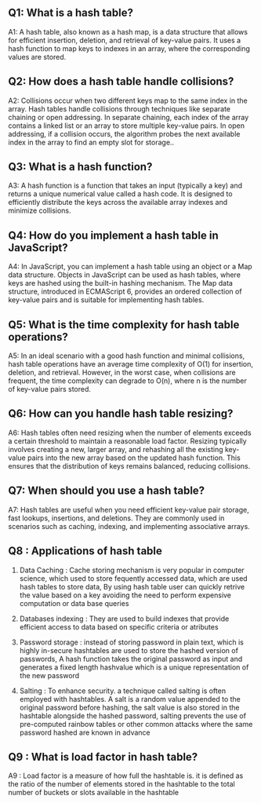 ## Q1: What is a hash table?

A1: A hash table, also known as a hash map, is a data structure that allows for efficient insertion, deletion, and retrieval of key-value pairs. It uses a hash function to map keys to indexes in an array, where the corresponding values are stored.

## Q2: How does a hash table handle collisions?

A2: Collisions occur when two different keys map to the same index in the array. Hash tables handle collisions through techniques like separate chaining or open addressing. In separate chaining, each index of the array contains a linked list or an array to store multiple key-value pairs. In open addressing, if a collision occurs, the algorithm probes the next available index in the array to find an empty slot for storage..

## Q3: What is a hash function?

A3: A hash function is a function that takes an input (typically a key) and returns a unique numerical value called a hash code. It is designed to efficiently distribute the keys across the available array indexes and minimize collisions.

## Q4: How do you implement a hash table in JavaScript?

A4: In JavaScript, you can implement a hash table using an object or a Map data structure. Objects in JavaScript can be used as hash tables, where keys are hashed using the built-in hashing mechanism. The Map data structure, introduced in ECMAScript 6, provides an ordered collection of key-value pairs and is suitable for implementing hash tables.

## Q5: What is the time complexity for hash table operations?

A5: In an ideal scenario with a good hash function and minimal collisions, hash table operations have an average time complexity of O(1) for insertion, deletion, and retrieval. However, in the worst case, when collisions are frequent, the time complexity can degrade to O(n), where n is the number of key-value pairs stored.

## Q6: How can you handle hash table resizing?

A6: Hash tables often need resizing when the number of elements exceeds a certain threshold to maintain a reasonable load factor. Resizing typically involves creating a new, larger array, and rehashing all the existing key-value pairs into the new array based on the updated hash function. This ensures that the distribution of keys remains balanced, reducing collisions.

## Q7: When should you use a hash table?

A7: Hash tables are useful when you need efficient key-value pair storage, fast lookups, insertions, and deletions. They are commonly used in scenarios such as caching, indexing, and implementing associative arrays.

## Q8 : Applications of hash table

1. Data Caching : Cache storing mechanism is very popular in computer science, which used to store fequently accessed data, which are used hash tables to store data, By using hash table user can quickly retrive the value based on a key avoiding the need to perform expensive computation or data base queries

2. Databases indexing : They are used to build indexes that provide efficient access to data based on specific criteria or atributes

3. Password storage : instead of storing password in plain text, which is highly in-secure hashtables are used to store the hashed version of passwords, A hash function takes the original password as input and generates a fixed length hashvalue which is a unique representation of the new password

4. Salting : To enhance security. a technique called salting is often employed with hashtables. A salt is a random value appended to the original password before hashing, the salt value is also stored in the hashtable alongside the hashed password, salting prevents the use of pre-computed rainbow tables or other common attacks where the same password hashed are known in advance

## Q9 : What is load factor in hash table?

A9 : Load factor is a measure of how full the hashtable is. it is defined as the ratio of the number of elements stored in the hashtable to the total number of buckets or slots available in the hashtable
